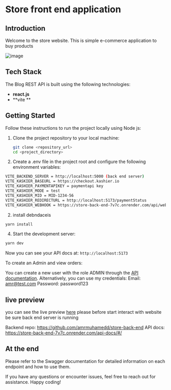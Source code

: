 # Store front end application

## Introduction

Welcome to the store website. This is simple e-commerce application to buy products

![image](https://github.com/user-attachments/assets/dbbdeb2b-e586-490a-b874-36e3e4f578e2)



## Tech Stack

The Blog REST API is built using the following technologies:

- **react.js**
- **vite **


## Getting Started

Follow these instructions to run the project locally using Node js:

1. Clone the project repository to your local machine:

   ```bash
   git clone <repository_url>
   cd <project_directory>

1. Create a .env file in the project root and configure the following environment variables:

```bash
VITE_BACKEND_SERVER = http://localhost:5000 (back end server)
VITE_KASKIER_BASEURL = https://checkout.kashier.io
VITE_KASHIER_PAYMENTAPIKEY = paymentapi key
VITE_KASHIER_MODE = test
VITE_KASHIER_MID = MID-1234-56
VITE_KASHIER_REDIRECTURL = http://localhost:5173/paymentStatus
VITE_KASHIER_WEBHOOK = https://store-back-end-7v7c.onrender.com/api/webhook/kashier-webhook (webhook URL)

```
2. install debndaceis

```bash
yarn install
```

4. Start the development server:
   
```bash
yarn dev
```

Now you can see your API docs at: `http://localhost:5173`

To create an Admin and view orders:

You can create a new user with the role ADMIN through the [API documentation](https://store-back-end-7v7c.onrender.com/api-docs/#/).
Alternatively, you can use my credentials:
Email: amr@test.com
Password: password123

## live preview
you can see the live preview [here](https://store-front-end-rouge.vercel.app/)
please before start interact with website be sure back end server is running

Backend repo: https://github.com/amrmuhamedd/store-back-end
API docs: https://store-back-end-7v7c.onrender.com/api-docs/#/

## At the end 
Please refer to the Swagger documentation for detailed information on each endpoint and how to use them.

If you have any questions or encounter issues, feel free to reach out for assistance. Happy coding!
